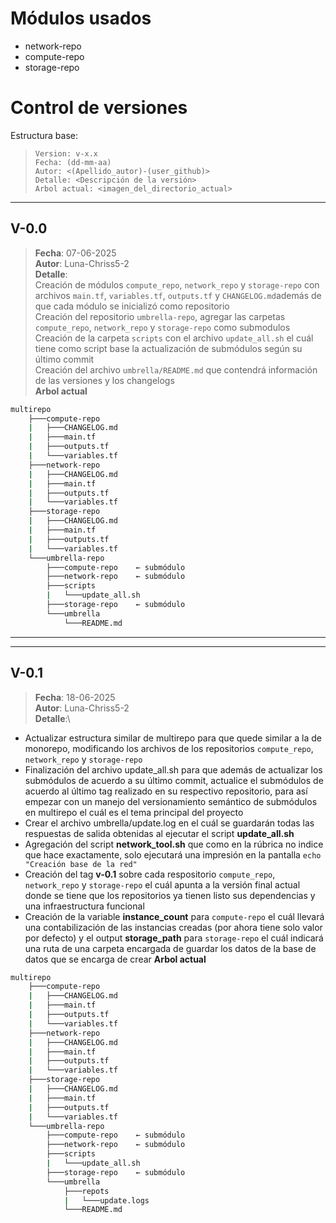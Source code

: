 # Módulos usados
- network-repo
- compute-repo
- storage-repo

# Control de versiones
Estructura base: 
> `Version: v-x.x`\
`Fecha: (dd-mm-aa)`\
`Autor: <(Apellido_autor)-(user_github)>`\
`Detalle: <Descripción de la versión>`\
`Arbol actual: <imagen_del_directorio_actual>`

---
## V-0.0
> **Fecha**: 07-06-2025\
**Autor**: Luna-Chriss5-2\
**Detalle**:\
Creación de módulos `compute_repo`, `network_repo` y `storage-repo` con archivos `main.tf`, `variables.tf`, `outputs.tf` y `CHANGELOG.md`además de que cada módulo se inicializó como repositorio\
Creación del repositorio `umbrella-repo`, agregar las carpetas `compute_repo`, `network_repo` y `storage-repo` como submodulos\
Creación de la carpeta `scripts` con el archivo `update_all.sh` el cuál tiene como script base la actualización de submódulos según su último commit\
Creación del archivo `umbrella/README.md` que contendrá información de las versiones y los changelogs\
**Arbol actual**
```bash
multirepo
    ├───compute-repo
    |   ├───CHANGELOG.md
    |   ├───main.tf
    |   ├───outputs.tf
    |   └───variables.tf
    ├───network-repo
    |   ├───CHANGELOG.md
    |   ├───main.tf
    |   ├───outputs.tf
    |   └───variables.tf
    ├───storage-repo
    |   ├───CHANGELOG.md
    |   ├───main.tf
    |   ├───outputs.tf
    |   └───variables.tf
    └───umbrella-repo
        ├───compute-repo    ← submódulo
        ├───network-repo    ← submódulo
        ├───scripts
        |   └───update_all.sh
        ├───storage-repo    ← submódulo
        └───umbrella
            └───README.md
```
---
---
## V-0.1
> **Fecha**: 18-06-2025\
**Autor**: Luna-Chriss5-2\
**Detalle**:\
- Actualizar estructura similar de multirepo para que quede similar a la de monorepo, modificando los archivos de los repositorios `compute_repo`, `network_repo` y `storage-repo` 
- Finalización del archivo update_all.sh para que además de actualizar los submódulos de acuerdo a su último commit, actualice el submódulos de acuerdo al último tag realizado en su respectivo repositorio, para así empezar con un manejo del versionamiento semántico de submódulos en multirepo el cuál es el tema principal del proyecto
- Crear el archivo umbrella/update.log en el cuál se guardarán todas las respuestas de salida obtenidas al ejecutar el script **update_all.sh**
- Agregación del script **network_tool.sh** que como en la rúbrica no indice que hace exactamente, solo ejecutará una impresión en la pantalla ```echo "Creación base de la red"```
- Creación del tag **v-0.1** sobre cada respositorio `compute_repo`, `network_repo` y `storage-repo` el cuál apunta a la versión final actual donde se tiene que los repositorios ya tienen listo sus dependencias y una infraestructura funcional
- Creación de la variable **instance_count** para `compute-repo` el cuál llevará una contabilización de las instancias creadas (por ahora tiene solo valor por defecto) y el output **storage_path** para `storage-repo` el cuál indicará una ruta de una carpeta encargada de guardar los datos de la base de datos que se encarga de crear
**Arbol actual**
```bash
multirepo
    ├───compute-repo
    |   ├───CHANGELOG.md
    |   ├───main.tf
    |   ├───outputs.tf
    |   └───variables.tf
    ├───network-repo
    |   ├───CHANGELOG.md
    |   ├───main.tf
    |   ├───outputs.tf
    |   └───variables.tf
    ├───storage-repo
    |   ├───CHANGELOG.md
    |   ├───main.tf
    |   ├───outputs.tf
    |   └───variables.tf
    └───umbrella-repo
        ├───compute-repo    ← submódulo
        ├───network-repo    ← submódulo
        ├───scripts
        |   └───update_all.sh
        ├───storage-repo    ← submódulo
        └───umbrella
            ├───repots
            |   └───update.logs
            └───README.md
```
